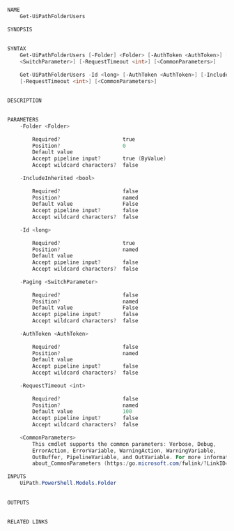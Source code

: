 ﻿```PowerShell

NAME
    Get-UiPathFolderUsers
    
SYNOPSIS
    
    
SYNTAX
    Get-UiPathFolderUsers [-Folder] <Folder> [-AuthToken <AuthToken>] [-IncludeInherited <bool>] [-Paging 
    <SwitchParameter>] [-RequestTimeout <int>] [<CommonParameters>]
    
    Get-UiPathFolderUsers -Id <long> [-AuthToken <AuthToken>] [-IncludeInherited <bool>] [-Paging <SwitchParameter>] 
    [-RequestTimeout <int>] [<CommonParameters>]
    
    
DESCRIPTION
    

PARAMETERS
    -Folder <Folder>
        
        Required?                    true
        Position?                    0
        Default value                
        Accept pipeline input?       true (ByValue)
        Accept wildcard characters?  false
        
    -IncludeInherited <bool>
        
        Required?                    false
        Position?                    named
        Default value                False
        Accept pipeline input?       false
        Accept wildcard characters?  false
        
    -Id <long>
        
        Required?                    true
        Position?                    named
        Default value                
        Accept pipeline input?       false
        Accept wildcard characters?  false
        
    -Paging <SwitchParameter>
        
        Required?                    false
        Position?                    named
        Default value                False
        Accept pipeline input?       false
        Accept wildcard characters?  false
        
    -AuthToken <AuthToken>
        
        Required?                    false
        Position?                    named
        Default value                
        Accept pipeline input?       false
        Accept wildcard characters?  false
        
    -RequestTimeout <int>
        
        Required?                    false
        Position?                    named
        Default value                100
        Accept pipeline input?       false
        Accept wildcard characters?  false
        
    <CommonParameters>
        This cmdlet supports the common parameters: Verbose, Debug,
        ErrorAction, ErrorVariable, WarningAction, WarningVariable,
        OutBuffer, PipelineVariable, and OutVariable. For more information, see 
        about_CommonParameters (https:/go.microsoft.com/fwlink/?LinkID=113216). 
    
INPUTS
    UiPath.PowerShell.Models.Folder
    
    
OUTPUTS
    
    
RELATED LINKS



```
